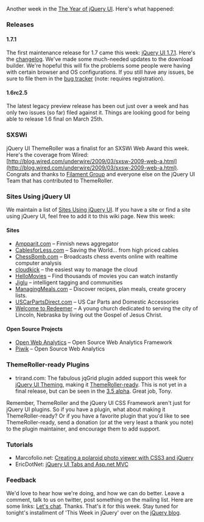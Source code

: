 Another week in the [The Year of jQuery
UI](http://www.learningjquery.com/2009/01/the-year-of-jquery-ui). Here's
what happened:

### Releases

#### 1.7.1

The first maintenance release for 1.7 came this week: [jQuery UI
1.7.1](http://blog.jqueryui.com/2009/03/jquery-ui-171/). Here's the
[changelog](http://jqueryui.com/docs/Changelog/1.7.1). We've made some
much-needed updates to the download builder. We're hopeful this will fix
the problems some people were having with certain browser and OS
configurations. If you still have any issues, be sure to file them in
the [bug tracker](http://dev.jqueryui.com/newticket) (note: requires
registration).

#### 1.6rc2.5

The latest legacy preview release has been out just over a week and has
only two issues (so far) filed against it. Things are looking good for
being able to release 1.6 final on March 25th.

### SXSWi

jQuery UI ThemeRoller was a finalist for an SXSWi Web Award this week.
Here's the coverage from Wired:
[http://blog.wired.com/underwire/2009/03/sxsw-2009-web-a.html](http://blog.wired.com/underwire/2009/03/sxsw-2009-web-a.html).
Congrats and thanks to [Filament Group](http://filamentgroup.com/) and
everyone else on the jQuery UI Team that has contributed to ThemeRoller.

### Sites Using jQuery UI

We maintain a list of [Sites Using jQuery
UI](http://docs.jquery.com/Sites_Using_jQuery_UI). If you have a site or
find a site using jQuery UI, feel free to add it to this wiki page. New
this week:

#### Sites

-   [Ampparit.com](http://www.ampparit.com/) – Finnish news aggregator
-   [CablesforLess.com](http://www.cablesforless.com/) – Saving the
    World… from high priced cables
-   [ChessBomb.com](http://chessbomb.com/) – Broadcasts chess events
    online with realtime computer analysis
-   [cloudkick](http://www.cloudkick.com/) – the easiest way to manage
    the cloud
-   [HelloMovies](http://www.hellomovies.com/) – Find thousands of
    movies you can watch instantly
-   [Jiglu](http://www.jiglu.com/) – intelligent tagging and communities
-   [ManagingMeals.com](http://www.managingmeals.com) – Discover
    recipes, plan meals, create grocery lists.
-   [USCarPartsDirect.com](http://www.uscarpartsdirect.com/) – US Car
    Parts and Domestic Accessories
-   [Welcome to Redeemer](http://welcometoredeemer.com/) – A young
    church dedicated to serving the city of Lincoln, Nebraska by living
    out the Gospel of Jesus Christ.

#### Open Source Projects

-   [Open Web Analytics](http://www.openwebanalytics.com/) – Open Source
    Web Analytics Framework
-   [Piwik](http://piwik.org/) – Open Source Web Analytics

### ThemeRoller-ready Plugins

-   trirand.com: The fabulous jqGrid plugin added support this week for
    [jQuery UI Theming](http://jqueryui.com/docs/Theming), making it
    [ThemeRoller-ready](http://jqueryui.com/docs/Theming/ThemeRollerReady).
    This is not yet in a final release, but can be seen in the [3.5
    alpha](http://www.trirand.com/blog/?p=231). Great job, Tony.

Remember, ThemeRoller and the jQuery UI CSS Framework aren't just for
jQuery UI plugins. So if you have a plugin, what about making it
ThemeRoller-ready? Or if you have a favorite plugin that you'd like to
see ThemeRoller-ready, send a donation (or at the very least a thank you
note) to the plugin maintainer, and encourage them to add support.

### Tutorials

-   Marcofolio.net: [Creating a polaroid photo viewer with CSS3 and
    jQuery](http://www.marcofolio.net/webdesign/creating_a_polaroid_photo_viewer_with_css3_and_jquery.html)
-   EricDotNet: [jQuery UI Tabs and Asp.net
    MVC](http://ericdotnet.wordpress.com/2009/03/17/jquery-ui-tabs-and-aspnet-mvc/)

### Feedback

We'd love to hear how we're doing, and how we can do better. Leave a
comment, talk to us on twitter, post something on the mailing list. Here
are some links: [Let's chat](http://jqueryui.com/support). Thanks.
That's it for this week. Stay tuned for tonight's installment of 'This
Week in jQuery' over on the [jQuery blog](http://blog.jquery.com/).
